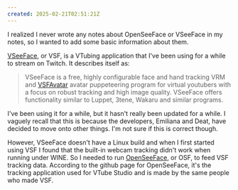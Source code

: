 ```yaml
---
created: 2025-02-21T02:51:21Z
---
```


I realized I never wrote any notes about OpenSeeFace or VSeeFace in my notes, so I wanted to add some basic information about them.

[VSeeFace](https://www.vseeface.icu), or VSF, is a VTubing application that I've been using for a while to stream on Twitch. It describes itself as:

> VSeeFace is a free, highly configurable face and hand tracking VRM and [VSFAvatar](https://www.vseeface.icu/#vsfavatar) avatar puppeteering program for virtual youtubers with a focus on robust tracking and high image quality. VSeeFace offers functionality similar to Luppet, 3tene, Wakaru and similar programs.

I've been using it for a while, but it hasn't really been updated for a while. I vaguely recall that this is because the developers, Emiliana and Deat, have decided to move onto other things. I'm not sure if this is correct though.

However, VSeeFace doesn't have a Linux build and when I first started using VSF I found that the built-in webcam tracking didn't work when running under WINE. So I needed to run [OpenSeeFace](https://github.com/emilianavt/OpenSeeFace), or OSF, to feed VSF tracking data. According to the github page for OpenSeeFace, it's the tracking application used for VTube Studio and is made by the same people who made VSF.
